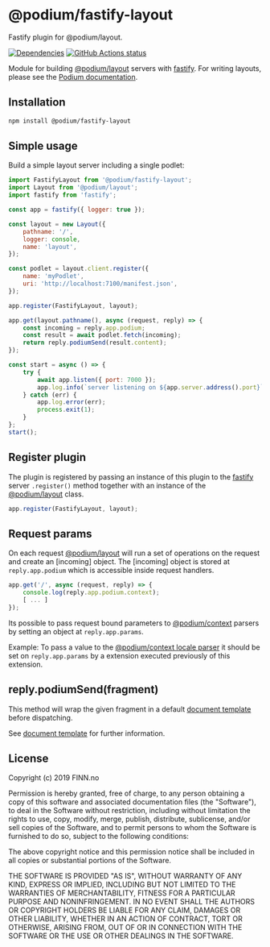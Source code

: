 # @podium/fastify-layout

Fastify plugin for @podium/layout.

[![Dependencies](https://img.shields.io/david/podium-lib/fastify-layout.svg)](https://david-dm.org/podium-lib/fastify-layout)
[![GitHub Actions status](https://github.com/podium-lib/fastify-layout/workflows/Run%20Lint%20and%20Tests/badge.svg)](https://github.com/podium-lib/fastify-layout/actions?query=workflow%3A%22Run+Lint+and+Tests%22)

Module for building [@podium/layout] servers with [fastify]. For writing layouts,
please see the [Podium documentation].

## Installation

```bash
npm install @podium/fastify-layout
```

## Simple usage

Build a simple layout server including a single podlet:

```js
import FastifyLayout from '@podium/fastify-layout';
import Layout from '@podium/layout';
import fastify from 'fastify';

const app = fastify({ logger: true });

const layout = new Layout({
    pathname: '/',
    logger: console,
    name: 'layout',
});

const podlet = layout.client.register({
    name: 'myPodlet',
    uri: 'http://localhost:7100/manifest.json',
});

app.register(FastifyLayout, layout);

app.get(layout.pathname(), async (request, reply) => {
    const incoming = reply.app.podium;
    const result = await podlet.fetch(incoming);
    return reply.podiumSend(result.content);
});

const start = async () => {
    try {
        await app.listen({ port: 7000 });
        app.log.info(`server listening on ${app.server.address().port}`);
    } catch (err) {
        app.log.error(err);
        process.exit(1);
    }
};
start();
```

## Register plugin

The plugin is registered by passing an instance of this plugin to the [fastify]
server `.register()` method together with an instance of the [@podium/layout]
class.

```js
app.register(FastifyLayout, layout);
```

## Request params

On each request [@podium/layout] will run a set of operations on the request and
create an [incoming] object. The [incoming] object is stored at
`reply.app.podium` which is accessible inside request handlers.

```js
app.get('/', async (request, reply) => {
    console.log(reply.app.podium.context);
    [ ... ]
});
```

Its possible to pass request bound parameters to [@podium/context] parsers by
setting an object at `reply.app.params`.

Example: To pass a value to the [@podium/context locale parser] it should be set
on `reply.app.params` by a extension executed previously of this extension.

## reply.podiumSend(fragment)

This method will wrap the given fragment in a default [document template] before
dispatching.

See [document template] for further information.

## License

Copyright (c) 2019 FINN.no

Permission is hereby granted, free of charge, to any person obtaining a copy
of this software and associated documentation files (the "Software"), to deal
in the Software without restriction, including without limitation the rights
to use, copy, modify, merge, publish, distribute, sublicense, and/or sell
copies of the Software, and to permit persons to whom the Software is
furnished to do so, subject to the following conditions:

The above copyright notice and this permission notice shall be included in all
copies or substantial portions of the Software.

THE SOFTWARE IS PROVIDED "AS IS", WITHOUT WARRANTY OF ANY KIND, EXPRESS OR
IMPLIED, INCLUDING BUT NOT LIMITED TO THE WARRANTIES OF MERCHANTABILITY,
FITNESS FOR A PARTICULAR PURPOSE AND NONINFRINGEMENT. IN NO EVENT SHALL THE
AUTHORS OR COPYRIGHT HOLDERS BE LIABLE FOR ANY CLAIM, DAMAGES OR OTHER
LIABILITY, WHETHER IN AN ACTION OF CONTRACT, TORT OR OTHERWISE, ARISING FROM,
OUT OF OR IN CONNECTION WITH THE SOFTWARE OR THE USE OR OTHER DEALINGS IN THE
SOFTWARE.

[@podium/context locale parser]: https://github.com/podium-lib/context#locale-1 '@podium/context locale parser'
[Podium documentation]: https://podium-lib.io/ 'Podium documentation'
[document template]: https://podium-lib.io/docs/api/document 'document template'
[@podium/context]: https://github.com/podium-lib/context '@podium/context'
[@podium/layout]: https://github.com/podium-lib/layout '@podium/layout'
[fastify]: https://www.fastify.io/ 'Fastify'
